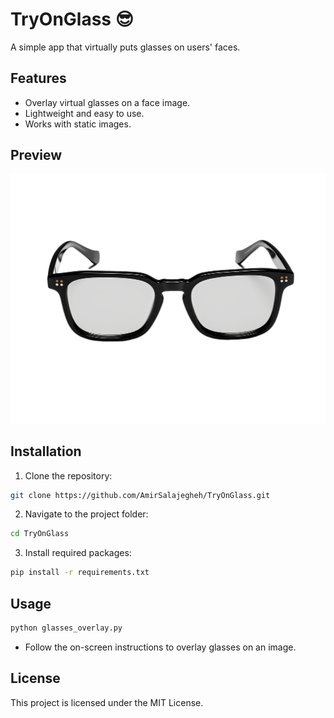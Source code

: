 # TryOnGlass 😎

A simple app that virtually puts glasses on users' faces.

## Features
- Overlay virtual glasses on a face image.
- Lightweight and easy to use.
- Works with static images.

## Preview
![TryOnGlass Demo](glasses.png)

## Installation
1. Clone the repository:
```bash
git clone https://github.com/AmirSalajegheh/TryOnGlass.git
```
2. Navigate to the project folder:
```bash
cd TryOnGlass
```
3. Install required packages:
```bash
pip install -r requirements.txt
```

## Usage
```bash
python glasses_overlay.py
```
- Follow the on-screen instructions to overlay glasses on an image.

## License
This project is licensed under the MIT License.

